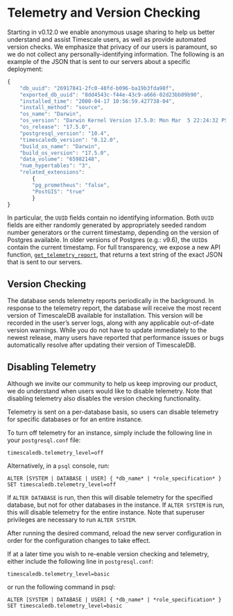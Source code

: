 # Telemetry and Version Checking
Starting in v0.12.0 we enable anonymous usage sharing to help us better understand and assist Timescale users, as
well as provide automated version checks. We
emphasize that privacy of our users is paramount, so we do not collect any personally-identifying information. The following is an example of the JSON that is sent to our servers about a specific deployment:

```javascript
{
	"db_uuid": "26917841-2fc0-48fd-b096-ba19b3fda98f",
	"exported_db_uuid": "8dd4543c-f44e-43c9-a666-02d23bb09b90",
	"installed_time": "2000-04-17 10:56:59.427738-04",
	"install_method": "source",
	"os_name": "Darwin",
	"os_version": "Darwin Kernel Version 17.5.0: Mon Mar  5 22:24:32 PST 2018",
	"os_release": "17.5.0",
	"postgresql_version": "10.4",
	"timescaledb_version": "0.12.0",
	"build_os_name": "Darwin",
	"build_os_version": "17.5.0",
	"data_volume": "65982148",
	"num_hypertables": "3",
	"related_extensions": 
    	{
		"pg_prometheus": "false",
		"PostGIS": "true"
    	}
}
```

In particular, the `UUID` fields contain no identifying information. Both `UUID` fields are either randomly
generated by appropriately seeded random number generators or the current timestamp, depending on the version of
Postgres available. In older versions of Postgres (e.g.: v9.6), the `UUID`s contain the current timestamp.
For full transparency, we expose a new API function, [`get_telemetry_report`][get_telemetry_report], that returns
a text string of the exact JSON that is sent to our servers.

## Version Checking
The database sends telemetry reports periodically in the background. 
In response to the telemetry report, the database will receive the most recent version of TimescaleDB
available for installation. This version will be recorded in the user’s server logs, along with any applicable
out-of-date version warnings. While you do not have to update immediately to the newest release, many users have
reported that performance issues or bugs automatically resolve after updating their version of TimescaleDB. 

## Disabling Telemetry
Although we invite our community to help us keep improving our
product, we do understand when users would like to disable telemetry. Note that
disabling telemetry also disables the version checking functionality.

Telemetry is sent on a per-database basis, so users can disable telemetry for specific databases or for an entire instance.

To turn off telemetry for an instance, simply include the following line in your `postgresql.conf` file:

```
timescaledb.telemetry_level=off
```

Alternatively, in a `psql` console, run:

```
ALTER [SYSTEM | DATABASE | USER] { *db_name* | *role_specification* } SET timescaledb.telemetry_level=off
```

If `ALTER DATABASE` is run, then this will disable telemetry for the specified database, but not for other
databases in the instance. If `ALTER SYSTEM` is run, this will disable telemetry for the entire instance.
Note that superuser privileges are necessary to run `ALTER SYSTEM`.

After running the desired command, reload the new server configuration in order for the configuration changes to take effect.

If at a later time you wish to re-enable version checking and telemetry, either include the following line in
`postgresql.conf`:

```
timescaledb.telemetry_level=basic
```

or run the following command in psql:

```
ALTER [SYSTEM | DATABASE | USER] { *db_name* | *role_specification* } SET timescaledb.telemetry_level=basic
```

[get_telemetry_report]: /api#get_telemetry_report
